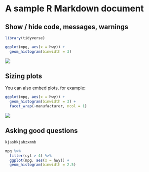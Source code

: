 A sample R Markdown document
================

## Show / hide code, messages, warnings

``` r
library(tidyverse)
```

``` r
ggplot(mpg, aes(x = hwy)) +
  geom_histogram(binwidth = 3)
```

![](sample_files/figure-gfm/hwy-hist-1.png)<!-- -->

## Sizing plots

You can also embed plots, for example:

``` r
ggplot(mpg, aes(x = hwy)) +
  geom_histogram(binwidth = 3) +
  facet_wrap(~manufacturer, ncol = 1)
```

![](sample_files/figure-gfm/hwy-hist-facet-1.png)<!-- -->

## Asking good questions

``` r
kjashkjahzxmnb

mpg %>%
  filter(cyl > 4) %>%
  ggplot(mpg, aes(x = hwy)) +
  geom_histogram(binwidth = 2.5)
```
